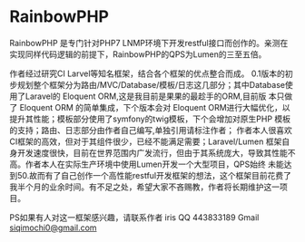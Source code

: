 # RainbowPHP
RainbowPHP 是专门针对PHP7 LNMP环境下开发restful接口而创作的。亲测在实现同样代码逻辑的前提下，RainbowPHP的QPS为Lumen的三至五倍。

作者经过研究CI Larvel等知名框架，结合各个框架的优点整合而成。
0.1版本的初步规划整个框架分为路由/MVC/Database/模板/日志这几部分；其中Database使用了Laravel的 Eloquent ORM,这是我目前是果果的最趁手的ORM,目前版
本只做了 Eloquent ORM 的简单集成，下个版本会对 Eloquent ORM进行大幅优化，以提升其性能；模板部分使用了symfony的twig模板，下个会增加对原生PHP
模板的支持；路由、日志部分由作者自己编写,单独引用请标注作者；
作者本人很喜欢CI框架的高效，但对于其组件很少，已经不能满足需要；Laravel/Lumen
框架自身开发速度很快，目前在世界范围内广发流行，但由于其系统庞大，导致其性能不高。作者本人在实际生产环境中使用Lumen开发一个大型项目，QPS始终
未能达到50.故而有了自己创作一个高性能restful开发框架的想法，这个框架目前花费了我半个月的业余时间。有不足之处，希望大家不吝赐教，作者将长期维护这一项目。


PS如果有人对这一框架感兴趣，请联系作者 iris  QQ 443833189 Gmail siqimochi0@gmail.com
